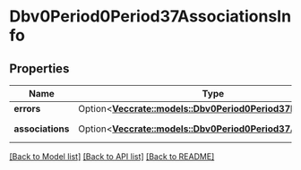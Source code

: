 # Dbv0Period0Period37AssociationsInfo

## Properties

Name | Type | Description | Notes
------------ | ------------- | ------------- | -------------
**errors** | Option<[**Vec<crate::models::Dbv0Period0Period37Error>**](dbv0.0.37_error.md)> | Slurm errors | [optional]
**associations** | Option<[**Vec<crate::models::Dbv0Period0Period37Association>**](dbv0.0.37_association.md)> | Array of associations | [optional]

[[Back to Model list]](../README.md#documentation-for-models) [[Back to API list]](../README.md#documentation-for-api-endpoints) [[Back to README]](../README.md)


